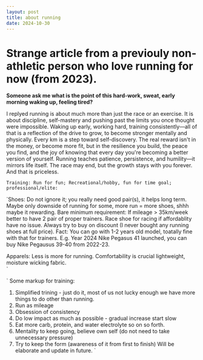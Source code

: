 ```yaml
---
layout: post 
title: about running 
date: 2024-10-30
---
```


# Strange article from a previouly non-athletic person who love running for now (from 2023).

**Someone ask me what is the point of this hard-work, sweat, early morning waking up, feeling tired?**

I replyed running is about much more than just the race or an exercise. 
It is about discipline, self-mastery and pushing past the limits you once thought were impossible.
Waking up early, working hard, training consistently—all of that is a reflection of the drive to grow, to become stronger mentally and physically. 
Every km is a step toward self-discovery. 
The real reward isn't in the money, or become more fit, but in the resilience you build,
the peace you find, and the joy of knowing that every day you're becoming a better version of yourself.
Running teaches patience, persistence, and humility—it mirrors life itself.
The race may end, but the growth stays with you forever. And that is priceless.

`Training:
Run for fun; Recreational/hobby, fun for time goal; professional/elite:
`

`Shoes:
Do not ignore it; you really need good pair(s), it helps long term.
Maybe only downside of running for some, more run = more shoes, shhh maybe it rewarding. 
Bare minimum requirement: 
If mileage > 35km/week better to have 2 pair of proper trainers. 
Race shoe for racing if affordablity have no issue. 
Always try to buy on discount (I never bought any running shoes at full price).
Fact: You can go with 1-2 years old model, toatally fine with that for trainers. 
E.g. Year 2024 Nike Pegasus 41 launched, you can buy Nike Pegausus 39-40 from 2022-23.  

Apparels: Less is more for running. Comfortability is crucial lightweight, moisture wicking fabric.  
`

`
Some markup for training:
1. Simplified trining - just do it, most of us not lucky enough we have more things to do other than running.
2. Run as mileage
3. Obsession of consistency 
4. Do low impact as much as possible - gradual increase start slow
5. Eat more carb, protein, and water electrolyte so on so forth. 
6. Mentality to keep going, believe own self (do not need to take unnecessary pressure)
7. Try to keep the form (awareness of it from first to finish)
Will be elaborate and update in future. 
`